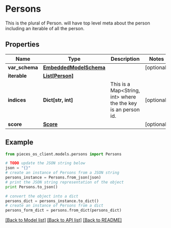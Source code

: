 # Persons

This is the plural of Person. will have top level meta about the person including an iterable of all the person.

## Properties

Name | Type | Description | Notes
------------ | ------------- | ------------- | -------------
**var_schema** | [**EmbeddedModelSchema**](EmbeddedModelSchema.md) |  | [optional] 
**iterable** | [**List[Person]**](Person.md) |  | 
**indices** | **Dict[str, int]** | This is a Map&lt;String, int&gt; where the the key is an person id. | [optional] 
**score** | [**Score**](Score.md) |  | [optional] 

## Example

```python
from pieces_os_client.models.persons import Persons

# TODO update the JSON string below
json = "{}"
# create an instance of Persons from a JSON string
persons_instance = Persons.from_json(json)
# print the JSON string representation of the object
print Persons.to_json()

# convert the object into a dict
persons_dict = persons_instance.to_dict()
# create an instance of Persons from a dict
persons_form_dict = persons.from_dict(persons_dict)
```
[[Back to Model list]](../README.md#documentation-for-models) [[Back to API list]](../README.md#documentation-for-api-endpoints) [[Back to README]](../README.md)


